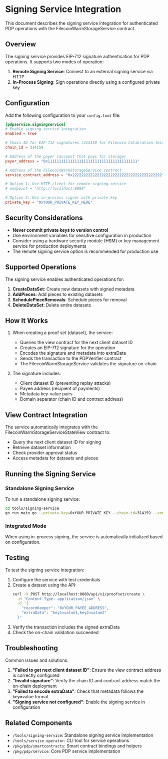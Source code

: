 # Signing Service Integration

This document describes the signing service integration for authenticated PDP operations with the FilecoinWarmStorageService contract.

## Overview

The signing service provides EIP-712 signature authentication for PDP operations. It supports two modes of operation:

1. **Remote Signing Service**: Connect to an external signing service via HTTP
2. **In-Process Signing**: Sign operations directly using a configured private key

## Configuration

Add the following configuration to your `config.toml` file:

```toml
[pdpservice.signingservice]
# Enable signing service integration
enabled = true

# Chain ID for EIP-712 signatures (314159 for Filecoin Calibration testnet)
chain_id = 314159

# Address of the payer (account that pays for storage)
payer_address = "0x1111111111111111111111111111111111111111"

# Address of the FilecoinWarmStorageService contract
service_contract_address = "0x2222222222222222222222222222222222222222"

# Option 1: Use HTTP client for remote signing service
# endpoint = "http://localhost:8080"

# Option 2: Use in-process signer with private key
private_key = "0xYOUR_PRIVATE_KEY_HERE"
```

## Security Considerations

- **Never commit private keys to version control**
- Use environment variables for sensitive configuration in production
- Consider using a hardware security module (HSM) or key management service for production deployments
- The remote signing service option is recommended for production use

## Supported Operations

The signing service enables authenticated operations for:

1. **CreateDataSet**: Create new datasets with signed metadata
2. **AddPieces**: Add pieces to existing datasets
3. **SchedulePieceRemovals**: Schedule pieces for removal
4. **DeleteDataSet**: Delete entire datasets

## How It Works

1. When creating a proof set (dataset), the service:
   - Queries the view contract for the next client dataset ID
   - Creates an EIP-712 signature for the operation
   - Encodes the signature and metadata into extraData
   - Sends the transaction to the PDPVerifier contract
   - The FilecoinWarmStorageService validates the signature on-chain

2. The signature includes:
   - Client dataset ID (preventing replay attacks)
   - Payee address (recipient of payments)
   - Metadata key-value pairs
   - Domain separator (chain ID and contract address)

## View Contract Integration

The service automatically integrates with the FilecoinWarmStorageServiceStateView contract to:
- Query the next client dataset ID for signing
- Retrieve dataset information
- Check provider approval status
- Access metadata for datasets and pieces

## Running the Signing Service

### Standalone Signing Service

To run a standalone signing service:

```bash
cd tools/signing-service
go run main.go --private-key=0xYOUR_PRIVATE_KEY --chain-id=314159 --contract=0xCONTRACT_ADDRESS
```

### Integrated Mode

When using in-process signing, the service is automatically initialized based on configuration.

## Testing

To test the signing service integration:

1. Configure the service with test credentials
2. Create a dataset using the API:
   ```bash
   curl -X POST http://localhost:8080/api/v1/proofset/create \
     -H "Content-Type: application/json" \
     -d '{
       "recordKeeper": "0xYOUR_PAYEE_ADDRESS",
       "extraData": "key1=value1,key2=value2"
     }'
   ```
3. Verify the transaction includes the signed extraData
4. Check the on-chain validation succeeded

## Troubleshooting

Common issues and solutions:

1. **"Failed to get next client dataset ID"**: Ensure the view contract address is correctly configured
2. **"Invalid signature"**: Verify the chain ID and contract address match the on-chain deployment
3. **"Failed to encode extraData"**: Check that metadata follows the key=value format
4. **"Signing service not configured"**: Enable the signing service in configuration

## Related Components

- `/tools/signing-service`: Standalone signing service implementation
- `/tools/service-operator`: CLI tool for service operations
- `/pkg/pdp/smartcontracts`: Smart contract bindings and helpers
- `/pkg/pdp/service`: Core PDP service implementation
